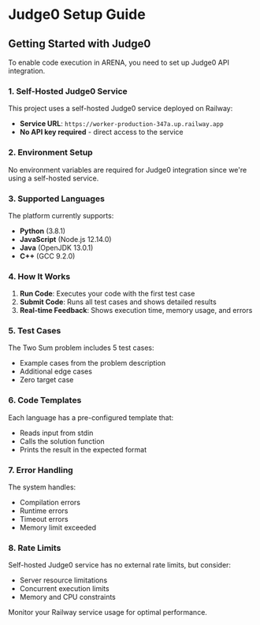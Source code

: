 # Judge0 Setup Guide

## Getting Started with Judge0

To enable code execution in ARENA, you need to set up Judge0 API integration.

### 1. Self-Hosted Judge0 Service

This project uses a self-hosted Judge0 service deployed on Railway:
- **Service URL**: `https://worker-production-347a.up.railway.app`
- **No API key required** - direct access to the service

### 2. Environment Setup

No environment variables are required for Judge0 integration since we're using a self-hosted service.

### 3. Supported Languages

The platform currently supports:
- **Python** (3.8.1)
- **JavaScript** (Node.js 12.14.0)
- **Java** (OpenJDK 13.0.1)
- **C++** (GCC 9.2.0)

### 4. How It Works

1. **Run Code**: Executes your code with the first test case
2. **Submit Code**: Runs all test cases and shows detailed results
3. **Real-time Feedback**: Shows execution time, memory usage, and errors

### 5. Test Cases

The Two Sum problem includes 5 test cases:
- Example cases from the problem description
- Additional edge cases
- Zero target case

### 6. Code Templates

Each language has a pre-configured template that:
- Reads input from stdin
- Calls the solution function
- Prints the result in the expected format

### 7. Error Handling

The system handles:
- Compilation errors
- Runtime errors
- Timeout errors
- Memory limit exceeded

### 8. Rate Limits

Self-hosted Judge0 service has no external rate limits, but consider:
- Server resource limitations
- Concurrent execution limits
- Memory and CPU constraints

Monitor your Railway service usage for optimal performance.
